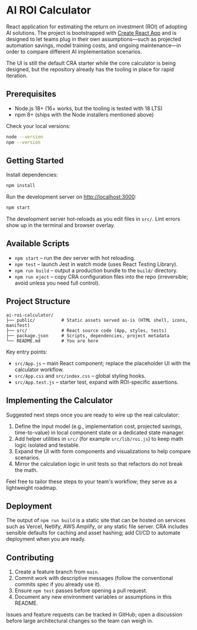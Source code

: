 # AI ROI Calculator

React application for estimating the return on investment (ROI) of adopting AI solutions. The project is bootstrapped with [Create React App](https://create-react-app.dev/) and is designed to let teams plug in their own assumptions—such as projected automation savings, model training costs, and ongoing maintenance—in order to compare different AI implementation scenarios.

The UI is still the default CRA starter while the core calculator is being designed, but the repository already has the tooling in place for rapid iteration.

## Prerequisites

- Node.js 18+ (16+ works, but the tooling is tested with 18 LTS)
- npm 8+ (ships with the Node installers mentioned above)

Check your local versions:

```bash
node --version
npm --version
```

## Getting Started

Install dependencies:

```bash
npm install
```

Run the development server on [http://localhost:3000](http://localhost:3000):

```bash
npm start
```

The development server hot-reloads as you edit files in `src/`. Lint errors show up in the terminal and browser overlay.

## Available Scripts

- `npm start` – run the dev server with hot reloading.
- `npm test` – launch Jest in watch mode (uses React Testing Library).
- `npm run build` – output a production bundle to the `build/` directory.
- `npm run eject` – copy CRA configuration files into the repo (irreversible; avoid unless you need full control).

## Project Structure

```
ai-roi-calculator/
├── public/          # Static assets served as-is (HTML shell, icons, manifest)
├── src/             # React source code (App, styles, tests)
├── package.json     # Scripts, dependencies, project metadata
└── README.md        # You are here
```

Key entry points:

- `src/App.js` – main React component; replace the placeholder UI with the calculator workflow.
- `src/App.css` and `src/index.css` – global styling hooks.
- `src/App.test.js` – starter test, expand with ROI-specific assertions.

## Implementing the Calculator

Suggested next steps once you are ready to wire up the real calculator:

1. Define the input model (e.g., implementation cost, projected savings, time-to-value) in local component state or a dedicated state manager.
2. Add helper utilities in `src/` (for example `src/lib/roi.js`) to keep math logic isolated and testable.
3. Expand the UI with form components and visualizations to help compare scenarios.
4. Mirror the calculation logic in unit tests so that refactors do not break the math.

Feel free to tailor these steps to your team's workflow; they serve as a lightweight roadmap.

## Deployment

The output of `npm run build` is a static site that can be hosted on services such as Vercel, Netlify, AWS Amplify, or any static file server. CRA includes sensible defaults for caching and asset hashing; add CI/CD to automate deployment when you are ready.

## Contributing

1. Create a feature branch from `main`.
2. Commit work with descriptive messages (follow the conventional commits spec if you already use it).
3. Ensure `npm test` passes before opening a pull request.
4. Document any new environment variables or assumptions in this README.

Issues and feature requests can be tracked in GitHub; open a discussion before large architectural changes so the team can weigh in.
